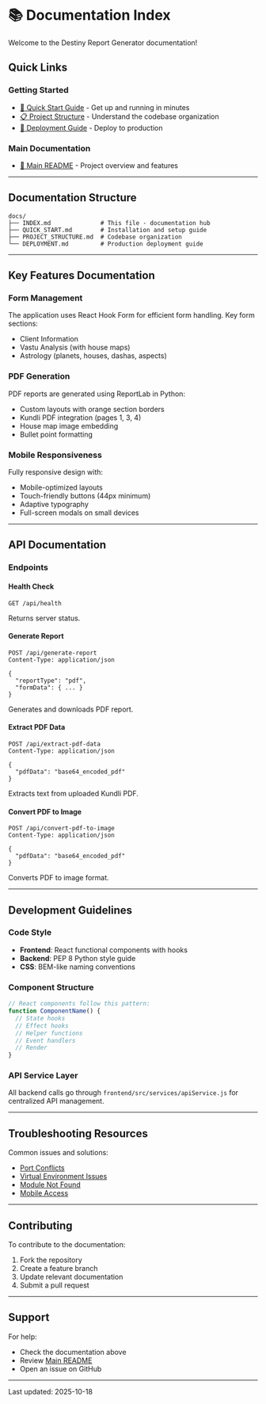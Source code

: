 # 📚 Documentation Index

Welcome to the Destiny Report Generator documentation!

## Quick Links

### Getting Started
- [🚀 Quick Start Guide](QUICK_START.md) - Get up and running in minutes
- [📋 Project Structure](PROJECT_STRUCTURE.md) - Understand the codebase organization
- [🚀 Deployment Guide](DEPLOYMENT.md) - Deploy to production

### Main Documentation
- [📖 Main README](../README.md) - Project overview and features

---

## Documentation Structure

```
docs/
├── INDEX.md              # This file - documentation hub
├── QUICK_START.md        # Installation and setup guide
├── PROJECT_STRUCTURE.md  # Codebase organization
└── DEPLOYMENT.md         # Production deployment guide
```

---

## Key Features Documentation

### Form Management
The application uses React Hook Form for efficient form handling. Key form sections:
- Client Information
- Vastu Analysis (with house maps)
- Astrology (planets, houses, dashas, aspects)

### PDF Generation
PDF reports are generated using ReportLab in Python:
- Custom layouts with orange section borders
- Kundli PDF integration (pages 1, 3, 4)
- House map image embedding
- Bullet point formatting

### Mobile Responsiveness
Fully responsive design with:
- Mobile-optimized layouts
- Touch-friendly buttons (44px minimum)
- Adaptive typography
- Full-screen modals on small devices

---

## API Documentation

### Endpoints

#### Health Check
```http
GET /api/health
```
Returns server status.

#### Generate Report
```http
POST /api/generate-report
Content-Type: application/json

{
  "reportType": "pdf",
  "formData": { ... }
}
```
Generates and downloads PDF report.

#### Extract PDF Data
```http
POST /api/extract-pdf-data
Content-Type: application/json

{
  "pdfData": "base64_encoded_pdf"
}
```
Extracts text from uploaded Kundli PDF.

#### Convert PDF to Image
```http
POST /api/convert-pdf-to-image
Content-Type: application/json

{
  "pdfData": "base64_encoded_pdf"
}
```
Converts PDF to image format.

---

## Development Guidelines

### Code Style
- **Frontend**: React functional components with hooks
- **Backend**: PEP 8 Python style guide
- **CSS**: BEM-like naming conventions

### Component Structure
```javascript
// React components follow this pattern:
function ComponentName() {
  // State hooks
  // Effect hooks
  // Helper functions
  // Event handlers
  // Render
}
```

### API Service Layer
All backend calls go through `frontend/src/services/apiService.js` for centralized API management.

---

## Troubleshooting Resources

Common issues and solutions:
- [Port Conflicts](QUICK_START.md#port-already-in-use)
- [Virtual Environment Issues](QUICK_START.md#virtual-environment-not-activating)
- [Module Not Found](QUICK_START.md#module-not-found-errors)
- [Mobile Access](QUICK_START.md#cannot-access-on-mobile)

---

## Contributing

To contribute to the documentation:
1. Fork the repository
2. Create a feature branch
3. Update relevant documentation
4. Submit a pull request

---

## Support

For help:
- Check the documentation above
- Review [Main README](../README.md)
- Open an issue on GitHub

---

Last updated: 2025-10-18
